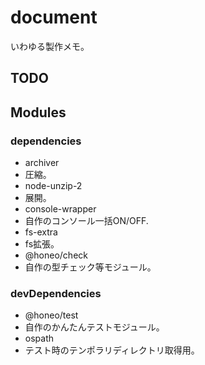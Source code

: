 # document
いわゆる製作メモ。



## TODO


## Modules

### dependencies
* archiver
 * 圧縮。
* node-unzip-2
 * 展開。
* console-wrapper
 * 自作のコンソール一括ON/OFF.
* fs-extra
 * fs拡張。
* @honeo/check
 * 自作の型チェック等モジュール。

### devDependencies
* @honeo/test
 * 自作のかんたんテストモジュール。
* ospath
 * テスト時のテンポラリディレクトリ取得用。
